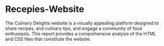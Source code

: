 # Recepies-Website
The Culinary Delights website is a visually appealing platform designed to share recipes, and culinary tips, and engage a community of food enthusiasts. This report provides a comprehensive analysis of the HTML and CSS files that constitute the website.
